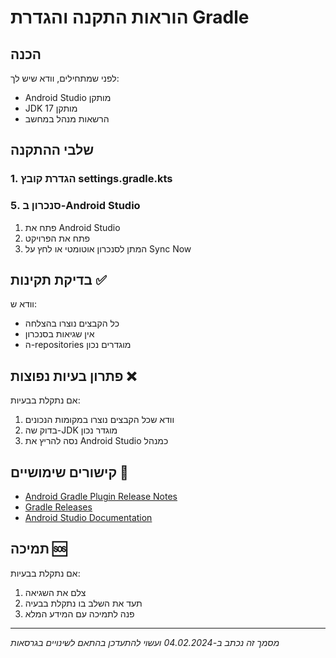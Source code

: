 # הוראות התקנה והגדרת Gradle

## הכנה
לפני שמתחילים, וודא שיש לך:
- Android Studio מותקן
- JDK 17 מותקן
- הרשאות מנהל במחשב

## שלבי ההתקנה

### 1. הגדרת קובץ settings.gradle.kts


### 5. סנכרון ב-Android Studio
1. פתח את Android Studio
2. פתח את הפרויקט
3. המתן לסנכרון אוטומטי או לחץ על Sync Now

## בדיקת תקינות ✅
וודא ש:
- כל הקבצים נוצרו בהצלחה
- אין שגיאות בסנכרון
- ה-repositories מוגדרים נכון

## פתרון בעיות נפוצות ❌
אם נתקלת בבעיות:
1. וודא שכל הקבצים נוצרו במקומות הנכונים
2. בדוק שה-JDK מוגדר נכון
3. נסה להריץ את Android Studio כמנהל

## קישורים שימושיים 🔗
- [Android Gradle Plugin Release Notes](https://developer.android.com/build/releases/gradle-plugin)
- [Gradle Releases](https://gradle.org/releases/)
- [Android Studio Documentation](https://developer.android.com/studio)

## תמיכה 🆘
אם נתקלת בבעיות:
1. צלם את השגיאה
2. תעד את השלב בו נתקלת בבעיה
3. פנה לתמיכה עם המידע המלא

---
*מסמך זה נכתב ב-04.02.2024 ועשוי להתעדכן בהתאם לשינויים בגרסאות*